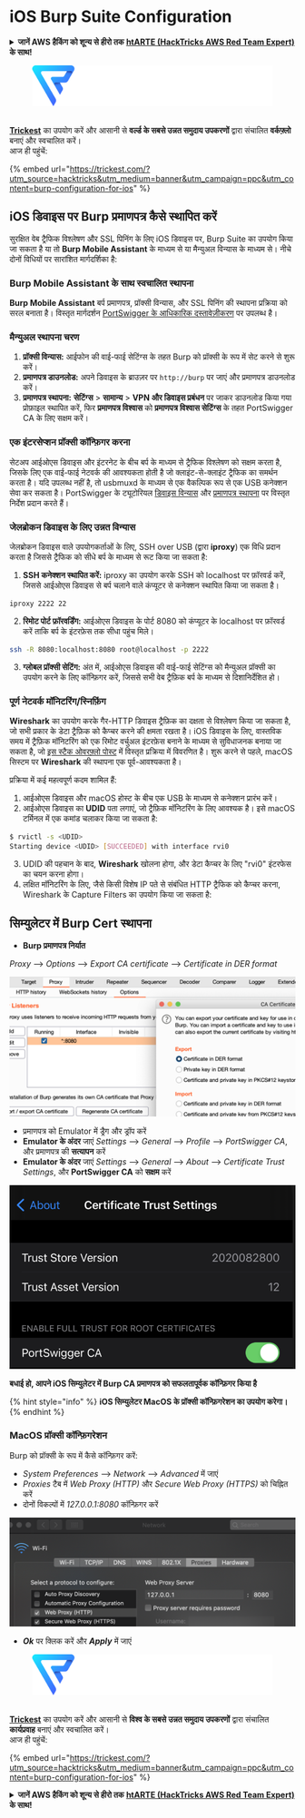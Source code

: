 # iOS Burp Suite Configuration

<details>

<summary><strong>जानें AWS हैकिंग को शून्य से हीरो तक</strong> <a href="https://training.hacktricks.xyz/courses/arte"><strong>htARTE (HackTricks AWS Red Team Expert)</strong></a><strong> के साथ!</strong></summary>

HackTricks का समर्थन करने के अन्य तरीके:

* अगर आप अपनी **कंपनी का विज्ञापन HackTricks में** देखना चाहते हैं या **HackTricks को PDF में डाउनलोड** करना चाहते हैं तो [**सब्सक्रिप्शन प्लान**](https://github.com/sponsors/carlospolop) देखें!
* [**आधिकारिक PEASS और HackTricks स्वैग**](https://peass.creator-spring.com) प्राप्त करें
* हमारे विशेष [**NFTs**](https://opensea.io/collection/the-peass-family) कलेक्शन, **The PEASS Family** की खोज करें
* **शामिल हों** 💬 [**डिस्कॉर्ड समूह**](https://discord.gg/hRep4RUj7f) या [**टेलीग्राम समूह**](https://t.me/peass) या हमें **ट्विटर** 🐦 [**@carlospolopm**](https://twitter.com/hacktricks\_live)** पर फॉलो** करें।
* **अपने हैकिंग ट्रिक्स साझा करें, HackTricks** और [**HackTricks Cloud**](https://github.com/carlospolop/hacktricks-cloud) github repos में PRs सबमिट करके।

</details>

<figure><img src="../../.gitbook/assets/image (48).png" alt=""><figcaption></figcaption></figure>

\
[**Trickest**](https://trickest.com/?utm_source=hacktricks&utm_medium=text&utm_campaign=ppc&utm_term=trickest&utm_content=burp-configuration-for-ios) का उपयोग करें और आसानी से **वर्ल्ड के सबसे उन्नत समुदाय उपकरणों** द्वारा संचालित **वर्कफ़्लो** बनाएं और स्वचालित करें।\
आज ही पहुंचें:

{% embed url="https://trickest.com/?utm_source=hacktricks&utm_medium=banner&utm_campaign=ppc&utm_content=burp-configuration-for-ios" %}

## iOS डिवाइस पर Burp प्रमाणपत्र कैसे स्थापित करें

सुरक्षित वेब ट्रैफिक विश्लेषण और SSL पिनिंग के लिए iOS डिवाइस पर, Burp Suite का उपयोग किया जा सकता है या तो **Burp Mobile Assistant** के माध्यम से या मैन्युअल विन्यास के माध्यम से। नीचे दोनों विधियों पर सारांशित मार्गदर्शिका है:

### Burp Mobile Assistant के साथ स्वचालित स्थापना

**Burp Mobile Assistant** बर्प प्रमाणपत्र, प्रॉक्सी विन्यास, और SSL पिनिंग की स्थापना प्रक्रिया को सरल बनाता है। विस्तृत मार्गदर्शन [PortSwigger के आधिकारिक दस्तावेज़ीकरण](https://portswigger.net/burp/documentation/desktop/tools/mobile-assistant/installing) पर उपलब्ध है।

### मैन्युअल स्थापना चरण

1. **प्रॉक्सी विन्यास:** आईफोन की वाई-फाई सेटिंग्स के तहत Burp को प्रॉक्सी के रूप में सेट करने से शुरू करें।
2. **प्रमाणपत्र डाउनलोड:** अपने डिवाइस के ब्राउज़र पर `http://burp` पर जाएं और प्रमाणपत्र डाउनलोड करें।
3. **प्रमाणपत्र स्थापना:** **सेटिंग्स** > **सामान्य** > **VPN और डिवाइस प्रबंधन** पर जाकर डाउनलोड किया गया प्रोफ़ाइल स्थापित करें, फिर **प्रमाणपत्र विश्वास** को **प्रमाणपत्र विश्वास सेटिंग्स** के तहत PortSwigger CA के लिए सक्षम करें।

### एक इंटरसेप्शन प्रॉक्सी कॉन्फ़िगर करना

सेटअप आईओएस डिवाइस और इंटरनेट के बीच बर्प के माध्यम से ट्रैफिक विश्लेषण को सक्षम करता है, जिसके लिए एक वाई-फाई नेटवर्क की आवश्यकता होती है जो क्लाइंट-से-क्लाइंट ट्रैफिक का समर्थन करता है। यदि उपलब्ध नहीं है, तो usbmuxd के माध्यम से एक वैकल्पिक रूप से एक USB कनेक्शन सेवा कर सकता है। PortSwigger के ट्यूटोरियल [डिवाइस विन्यास](https://support.portswigger.net/customer/portal/articles/1841108-configuring-an-ios-device-to-work-with-burp) और [प्रमाणपत्र स्थापना](https://support.portswigger.net/customer/portal/articles/1841109-installing-burp-s-ca-certificate-in-an-ios-device) पर विस्तृत निर्देश प्रदान करते हैं।

### जेलब्रोकन डिवाइस के लिए उन्नत विन्यास

जेलब्रोकन डिवाइस वाले उपयोगकर्ताओं के लिए, SSH over USB (द्वारा **iproxy**) एक विधि प्रदान करता है जिससे ट्रैफिक को सीधे बर्प के माध्यम से रूट किया जा सकता है:

1.  **SSH कनेक्शन स्थापित करें:** iproxy का उपयोग करके SSH को localhost पर फ़ॉरवर्ड करें, जिससे आईओएस डिवाइस से बर्प चलाने वाले कंप्यूटर से कनेक्शन स्थापित किया जा सकता है।

```bash
iproxy 2222 22
```
2.  **रिमोट पोर्ट फ़ॉरवर्डिंग:** आईओएस डिवाइस के पोर्ट 8080 को कंप्यूटर के localhost पर फ़ॉरवर्ड करें ताकि बर्प के इंटरफ़ेस तक सीधा पहुंच मिले।

```bash
ssh -R 8080:localhost:8080 root@localhost -p 2222
```
3. **ग्लोबल प्रॉक्सी सेटिंग:** अंत में, आईओएस डिवाइस की वाई-फाई सेटिंग्स को मैन्युअल प्रॉक्सी का उपयोग करने के लिए कॉन्फ़िगर करें, जिससे सभी वेब ट्रैफ़िक बर्प के माध्यम से दिशानिर्देशित हो।

### पूर्ण नेटवर्क मॉनिटरिंग/स्निफ़िंग

**Wireshark** का उपयोग करके गैर-HTTP डिवाइस ट्रैफ़िक का दक्षता से विश्लेषण किया जा सकता है, जो सभी प्रकार के डेटा ट्रैफ़िक को कैप्चर करने की क्षमता रखता है। iOS डिवाइस के लिए, वास्तविक समय में ट्रैफ़िक मॉनिटरिंग को एक रिमोट वर्चुअल इंटरफ़ेस बनाने के माध्यम से सुविधाजनक बनाया जा सकता है, जो [इस स्टैक ओवरफ़्लो पोस्ट](https://stackoverflow.com/questions/9555403/capturing-mobile-phone-traffic-on-wireshark/33175819#33175819) में विस्तृत प्रक्रिया में विवरणित है। शुरू करने से पहले, macOS सिस्टम पर **Wireshark** की स्थापना एक पूर्व-आवश्यकता है।

प्रक्रिया में कई महत्वपूर्ण कदम शामिल हैं:

1. आईओएस डिवाइस और macOS होस्ट के बीच एक USB के माध्यम से कनेक्शन प्रारंभ करें।
2. आईओएस डिवाइस का **UDID** पता लगाएं, जो ट्रैफ़िक मॉनिटरिंग के लिए आवश्यक है। इसे macOS टर्मिनल में एक कमांड चलाकर किया जा सकता है:
```bash
$ rvictl -s <UDID>
Starting device <UDID> [SUCCEEDED] with interface rvi0
```
3. UDID की पहचान के बाद, **Wireshark** खोलना होगा, और डेटा कैप्चर के लिए "rvi0" इंटरफेस का चयन करना होगा।
4. लक्षित मॉनिटरिंग के लिए, जैसे किसी विशेष IP पते से संबंधित HTTP ट्रैफिक को कैप्चर करना, Wireshark के Capture Filters का उपयोग किया जा सकता है:

## सिम्युलेटर में Burp Cert स्थापना

* **Burp प्रमाणपत्र निर्यात**

_Proxy_ --> _Options_ --> _Export CA certificate_ --> _Certificate in DER format_

![](<../../.gitbook/assets/image (534).png>)

* प्रमाणपत्र को Emulator में ड्रैग और ड्रॉप करें
* **Emulator के अंदर** जाएं _Settings_ --> _General_ --> _Profile_ --> _PortSwigger CA_, और प्रमाणपत्र की **सत्यापन** करें
* **Emulator के अंदर** जाएं _Settings_ --> _General_ --> _About_ --> _Certificate Trust Settings_, और **PortSwigger CA** को **सक्षम** करें

![](<../../.gitbook/assets/image (1048).png>)

**बधाई हो, आपने iOS सिम्युलेटर में Burp CA प्रमाणपत्र को सफलतापूर्वक कॉन्फ़िगर किया है**

{% hint style="info" %}
**iOS सिम्युलेटर MacOS के प्रॉक्सी कॉन्फ़िगरेशन का उपयोग करेगा।**
{% endhint %}

### MacOS प्रॉक्सी कॉन्फ़िगरेशन

Burp को प्रॉक्सी के रूप में कैसे कॉन्फ़िगर करें:

* _System Preferences_ --> _Network_ --> _Advanced_ में जाएं
* _Proxies_ टैब में _Web Proxy (HTTP)_ और _Secure Web Proxy (HTTPS)_ को चिह्नित करें
* दोनों विकल्पों में _127.0.0.1:8080_ कॉन्फ़िगर करें

![](<../../.gitbook/assets/image (431).png>)

* _**Ok**_ पर क्लिक करें और _**Apply**_ में जाएं

<figure><img src="../../.gitbook/assets/image (48).png" alt=""><figcaption></figcaption></figure>

\
[**Trickest**](https://trickest.com/?utm_source=hacktricks&utm_medium=text&utm_campaign=ppc&utm_term=trickest&utm_content=burp-configuration-for-ios) का उपयोग करें और आसानी से **विश्व के सबसे उन्नत समुदाय उपकरणों** द्वारा संचालित **कार्यप्रवाह** बनाएं और स्वचालित करें।\
आज ही पहुंचें:

{% embed url="https://trickest.com/?utm_source=hacktricks&utm_medium=banner&utm_campaign=ppc&utm_content=burp-configuration-for-ios" %}

<details>

<summary><strong>जानें AWS हैकिंग को शून्य से हीरो तक</strong> <a href="https://training.hacktricks.xyz/courses/arte"><strong>htARTE (HackTricks AWS Red Team Expert)</strong></a><strong> के साथ!</strong></summary>

HackTricks का समर्थन करने के अन्य तरीके:

* यदि आप अपनी कंपनी का विज्ञापन **HackTricks में देखना चाहते हैं** या **HackTricks को PDF में डाउनलोड करना चाहते हैं** तो [**सब्सक्रिप्शन प्लान**](https://github.com/sponsors/carlospolop) की जांच करें!
* [**आधिकारिक PEASS & HackTricks स्वैग**](https://peass.creator-spring.com) प्राप्त करें
* हमारे विशेष [**NFTs**](https://opensea.io/collection/the-peass-family) कलेक्शन [**The PEASS Family**](https://opensea.io/collection/the-peass-family) खोजें
* **शामिल हों** 💬 [**डिस्कॉर्ड समूह**](https://discord.gg/hRep4RUj7f) या [**टेलीग्राम समूह**](https://t.me/peass) या हमें **ट्विटर** 🐦 [**@carlospolopm**](https://twitter.com/hacktricks\_live)** पर फॉलो** करें।
* **HackTricks** और [**HackTricks Cloud**](https://github.com/carlospolop/hacktricks) github रेपो में **PR जमा करके** अपने हैकिंग ट्रिक्स साझा करें।

</details>
